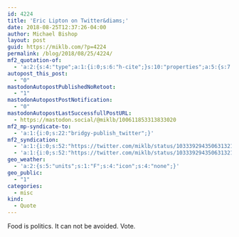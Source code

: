 ```yaml
---
id: 4224
title: 'Eric Lipton on Twitter&diams;'
date: 2018-08-25T12:37:26-04:00
author: Michael Bishop
layout: post
guid: https://miklb.com/?p=4224
permalink: /blog/2018/08/25/4224/
mf2_quotation-of:
  - 'a:2:{s:4:"type";a:1:{i:0;s:6:"h-cite";}s:10:"properties";a:5:{s:7:"summary";a:1:{i:0;s:256:"“IT is running on front of SUNDAY&#039;s NYT Business Section, in print. And retweet this. Everyone in the U.S. should understand this debate about the safety of pesticides used on our food. If you eat, you should care. Cheers. https://t.co/okLyrV88YW”";}s:4:"name";a:1:{i:0;s:22:"Eric Lipton on Twitter";}s:3:"url";a:1:{i:0;s:60:"https://twitter.com/EricLiptonNYT/status/1033391398924570625";}s:11:"publication";a:1:{i:0;s:7:"Twitter";}s:8:"featured";a:1:{i:0;s:76:"https://pbs.twimg.com/profile_images/641671803291631617/zQ3j92jI_400x400.jpg";}}}'
autopost_this_post:
  - "0"
mastodonAutopostPublishedNoRetoot:
  - "1"
mastodonAutopostPostNotification:
  - "0"
mastodonAutopostLastSuccessfullPostURL:
  - https://mastodon.social/@miklb/100611853313833020
mf2_mp-syndicate-to:
  - 'a:1:{i:0;s:22:"bridgy-publish_twitter";}'
mf2_syndication:
  - 'a:1:{i:0;s:52:"https://twitter.com/miklb/status/1033392943506313218";}'
  - 'a:1:{i:0;s:52:"https://twitter.com/miklb/status/1033392943506313218";}'
geo_weather:
  - 'a:2:{s:5:"units";s:1:"F";s:4:"icon";s:4:"none";}'
geo_public:
  - "1"
categories:
  - misc
kind:
  - Quote
---
```

Food is politics. It can not be avoided. Vote.